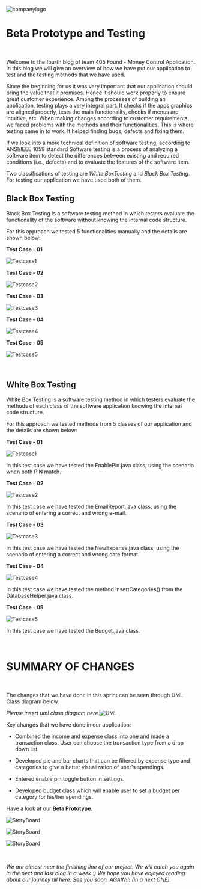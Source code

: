 ![companylogo]({{site.baseurl}}/images/405logo.png)
   
# Beta Prototype and Testing

<br>

<p class="justify"/>

Welcome to the fourth blog of team 405 Found - Money Control Application. In this blog we will give an overview of how we have put our application to test and the testing methods that we have used.
<br>

<p class="justify"/>

Since the beginning for us it was very important that our application should bring the value that it promises. Hence it should work properly to ensure great customer experience. Among the processes of building an application, testing plays a very integral part. It checks if the apps graphics are aligned properly, tests the main functionality, checks if menus are intuitive, etc. When making changes according to customer requirements, we faced problems with the methods and their functionalities. This is where testing came in to work. It helped finding bugs, defects and fixing them.
<br>

<p class="justify"/>


If we look into a more technical definition of software testing, according to ANSI/IEEE 1059 standard Software testing is a process of analyzing a software item to detect the differences between existing and required conditions (i.e., defects) and to evaluate the features of the software item.
<br>

<p class="justify"/>

Two classifications of testing are *White BoxTesting* and *Black Box Testing*. For testing our application we have used both of them.
<br>

<p class="justify"/>


## Black Box Testing

Black Box Testing is a software testing method in which testers evaluate the functionality of the software without knowing the internal code structure.

For this approach we tested 5 functionalities manually and the details are shown below:

**Test Case - 01**

![Testcase1]({{site.baseurl}}/images/TC1.JPG)


**Test Case - 02**

![Testcase2]({{site.baseurl}}/images/TC2.jpg)


**Test Case - 03**

![Testcase3]({{site.baseurl}}/images/TC3.jpg)


**Test Case - 04**

![Testcase4]({{site.baseurl}}/images/TC4.jpg)


**Test Case - 05**

![Testcase5]({{site.baseurl}}/images/TC5.jpg)


<br>

<p class="justify"/>


## White Box Testing

White Box Testing is a software testing method in which testers evaluate the methods of each class of the software application knowing the internal code structure.

For this approach we tested methods from 5 classes of our application and the details are shown below:

**Test Case - 01**

![Testcase1]({{site.baseurl}}/images/JunitTestEnablePin.JPG)

In this test case we have tested the EnablePin.java class, using the scenario when both PIN match.


**Test Case - 02**

![Testcase2]({{site.baseurl}}/images/JunitTestEmailReport.jpg)

In this test case we have tested the EmailReport.java class, using the scenario of entering a correct and wrong e-mail.


**Test Case - 03**

![Testcase3]({{site.baseurl}}/images/JunitTestDateFormat.jpg)

In this test case we have tested the NewExpense.java class, using the scenario of entering a correct and wrong date format.


**Test Case - 04**

![Testcase4]({{site.baseurl}}/images/JunitTestDatabaseHelp.jpg)

In this test case we have tested the method insertCategories() from the DatabaseHelper.java class.


**Test Case - 05**

![Testcase5]({{site.baseurl}}/images/JunitTestBudgetShowMessage.jpg)

In this test case we have tested the Budget.java class.


<br>

<p class="justify"/>

# SUMMARY OF CHANGES

<br>

<p class="justify"/>


The changes that we have done in this sprint can be seen through UML Class diagram below.


*Please insert uml class diagram here*
![UML]({{site.baseurl}}/images/UML_BetaPrototype.png)

Key changes that we have done in our application:

- Combined the income and expense class into one and made a transaction class. User can choose the transaction type from a drop down list.

-  Developed pie and bar charts that can be filtered by expense type and categories to give a better visualization of user's spendings.

- Entered enable pin toggle button in settings.

- Developed budget class which will enable user to set a budget per category for his/her spendings.

Have a look at our **Beta Prototype**.

![StoryBoard]({{site.baseurl}}/images/StoryBoard44.jpg)


![StoryBoard]({{site.baseurl}}/images/StoryBoard55.jpg)


![StoryBoard]({{site.baseurl}}/images/StoryBoard66.JPG)


<br>

<p class="justify"/>

*We are almost near the finishing line of our project. We will catch you again in the next and last blog in a week :) 
We hope you have enjoyed reading about our journey till here. See you soon, AGAIN!!! (in a next ONE).*
 
<br>

<p class="justify"/>
